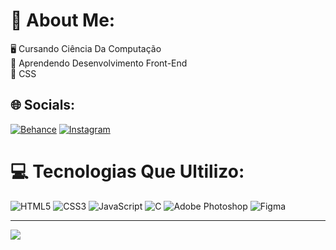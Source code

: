 # 💫 About Me:
🖥️ Cursando Ciência Da Computação<br>👯 Aprendendo Desenvolvimento Front-End<br>💙 CSS


## 🌐 Socials:
[![Behance](https://img.shields.io/badge/Behance-1769ff?logo=behance&logoColor=white)](https://behance.net/t3mpest4d3) [![Instagram](https://img.shields.io/badge/Instagram-%23E4405F.svg?logo=Instagram&logoColor=white)](https://instagram.com/t3mpest4d3) 

# 💻 Tecnologias Que Ultilizo:
![HTML5](https://img.shields.io/badge/html5-%23E34F26.svg?style=for-the-badge&logo=html5&logoColor=white) ![CSS3](https://img.shields.io/badge/css3-%231572B6.svg?style=for-the-badge&logo=css3&logoColor=white) ![JavaScript](https://img.shields.io/badge/javascript-%23323330.svg?style=for-the-badge&logo=javascript&logoColor=%23F7DF1E) ![C](https://img.shields.io/badge/c-%2300599C.svg?style=for-the-badge&logo=c&logoColor=white) ![Adobe Photoshop](https://img.shields.io/badge/adobephotoshop-%2331A8FF.svg?style=for-the-badge&logo=adobephotoshop&logoColor=white) 	![Figma](https://img.shields.io/badge/figma-%23F24E1E.svg?style=for-the-badge&logo=figma&logoColor=white)

---
[![](https://visitcount.itsvg.in/api?id=t3mpest4d3&icon=2&color=8)](https://visitcount.itsvg.in)

<!-- Proudly created with GPRM ( https://gprm.itsvg.in ) -->
